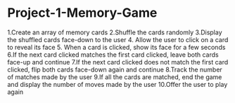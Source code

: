 # Project-1-Memory-Game

1.Create an array of memory cards
2.Shuffle the cards randomly
3.Display the shuffled cards face-down to the user
4. Allow the user to click on a card to reveal its face
5. When a card is clicked, show its face for a few seconds
6.If the next card clicked matches the first card clicked, leave both cards face-up and continue
7.If the next card clicked does not match the first card clicked, flip both cards face-down again and continue
8.Track the number of matches made by the user
9.If all the cards are matched, end the game and display the number of moves made by the user
10.Offer the user to play again